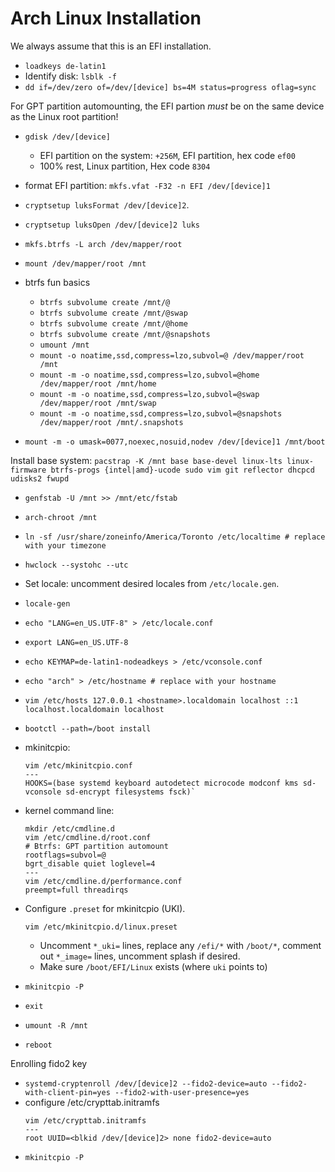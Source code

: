 # Arch Linux Installation
We always assume that this is an EFI installation.

- `loadkeys de-latin1`
- Identify disk: `lsblk -f`
- `dd if=/dev/zero of=/dev/[device] bs=4M status=progress oflag=sync`

For GPT partition automounting, the EFI partion _must_ be on the same device as the Linux root partition!

- `gdisk /dev/[device]`
  - EFI partition on the system: `+256M`, EFI partition, hex code `ef00`
  - 100% rest, Linux partition, Hex code `8304`
- format EFI partition: `mkfs.vfat -F32 -n EFI /dev/[device]1`
- `cryptsetup luksFormat /dev/[device]2`.
- `cryptsetup luksOpen /dev/[device]2 luks`
- `mkfs.btrfs -L arch /dev/mapper/root`
- `mount /dev/mapper/root /mnt`


- btrfs fun basics
  - `btrfs subvolume create /mnt/@`
  - `btrfs subvolume create /mnt/@swap`
  - `btrfs subvolume create /mnt/@home`
  - `btrfs subvolume create /mnt/@snapshots`
  - `umount /mnt`
  - `mount -o noatime,ssd,compress=lzo,subvol=@ /dev/mapper/root /mnt`
  - `mount -m -o noatime,ssd,compress=lzo,subvol=@home /dev/mapper/root /mnt/home`
  - `mount -m -o noatime,ssd,compress=lzo,subvol=@swap /dev/mapper/root /mnt/swap`
  - `mount -m -o noatime,ssd,compress=lzo,subvol=@snapshots /dev/mapper/root /mnt/.snapshots`

- `mount -m -o umask=0077,noexec,nosuid,nodev /dev/[device]1 /mnt/boot`

Install base system:
`pacstrap -K /mnt base base-devel linux-lts linux-firmware btrfs-progs {intel|amd}-ucode sudo vim git reflector dhcpcd udisks2 fwupd`

- `genfstab -U /mnt >> /mnt/etc/fstab`
- `arch-chroot /mnt`
- `ln -sf /usr/share/zoneinfo/America/Toronto /etc/localtime # replace with your timezone`
- `hwclock --systohc --utc`
- Set locale: uncomment desired locales from `/etc/locale.gen`.
- `locale-gen`
- `echo "LANG=en_US.UTF-8" > /etc/locale.conf`
- `export LANG=en_US.UTF-8`
- `echo KEYMAP=de-latin1-nodeadkeys > /etc/vconsole.conf`
- `echo "arch" > /etc/hostname # replace with your hostname`
- `vim /etc/hosts
127.0.0.1 <hostname>.localdomain localhost
::1 localhost.localdomain localhost`

- `bootctl --path=/boot install`
- mkinitcpio:
	```
 	vim /etc/mkinitcpio.conf
 	---
	HOOKS=(base systemd keyboard autodetect microcode modconf kms sd-vconsole sd-encrypt filesystems fsck)`
	```
- kernel command line:
	```
 	mkdir /etc/cmdline.d
	vim /etc/cmdline.d/root.conf
 	# Btrfs: GPT partition automount
	rootflags=subvol=@
	bgrt_disable quiet loglevel=4
	---
	vim /etc/cmdline.d/performance.conf
	preempt=full threadirqs
	```
 - Configure `.preset` for mkinitcpio (UKI).
	```
	vim /etc/mkinitcpio.d/linux.preset
	```
	- Uncomment `*_uki=` lines, replace any `/efi/*` with `/boot/*`, comment out `*_image=` lines, uncomment splash if desired.
	- Make sure `/boot/EFI/Linux` exists (where `uki` points to)
- `mkinitcpio -P`
- `exit`
- `umount -R /mnt`
- `reboot`

Enrolling fido2 key
- `systemd-cryptenroll /dev/[device]2 --fido2-device=auto --fido2-with-client-pin=yes --fido2-with-user-presence=yes`
- configure /etc/crypttab.initramfs
	```
	vim /etc/crypttab.initramfs
 	---
	root UUID=<blkid /dev/[device]2> none fido2-device=auto
	```
- `mkinitcpio -P`
